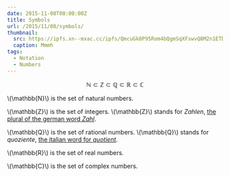 ```yaml
---
date: 2015-11-08T00:00:00Z
title: Symbols
url: /2015/11/08/symbols/
thumbnail:
  src: https://ipfs.xn--mxac.cc/ipfs/QmcuGk8P95Rom4bQgmSqXFswvQ8M2n1ETDaBEsGbTdS1kx
  caption: Mmmh
tags:
  - Notation
  - Numbers
---
```


$$
\mathbb{N} \subset \mathbb{Z} \subset \mathbb{Q} \subset \mathbb{R} \subset \mathbb{C}
$$

<!--more-->
\\(\mathbb{N}\\) is the set of natural numbers.

\\(\mathbb{Z}\\) is the set of integers. \\(\mathbb{Z}\\) stands for *Zahlen*,
[the plural of the german word *Zahl*](https://en.wiktionary.org/wiki/Zahl#German).

\\(\mathbb{Q}\\) is the set of rational numbers. \\(\mathbb{Q}\\) stands for *quoziente*,
[the italian word for *quotient*](https://en.wiktionary.org/wiki/quoziente).

\\(\mathbb{R}\\) is the set of real numbers.

\\(\mathbb{C}\\) is the set of complex numbers.
